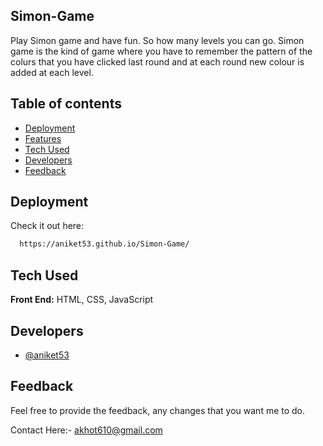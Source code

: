 
## Simon-Game

Play Simon game and have fun. So how many levels you can go.
Simon game is the kind of game where you have to remember the pattern of the colurs that you have clicked last round and at each round new colour is added at each level.
## Table of contents
- [Deployment](#deployment)
- [Features](#features)
- [Tech Used](#tech-used)
- [Developers](#developers)
- [Feedback](#feedback)
## Deployment

Check it out here:

```bash
  https://aniket53.github.io/Simon-Game/
```


## Tech Used

**Front End:** HTML, CSS, JavaScript

## Developers

- [@aniket53](https://github.com/aniket53)


## Feedback

Feel free to provide the feedback, any changes that you want me to do.

Contact Here:- akhot610@gmail.com
